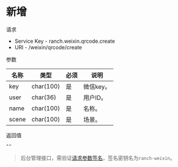 # 新增

请求
- Service Key - ranch.weixin.qrcode.create
- URI - /weixin/qrcode/create

参数

|名称|类型|必须|说明|
|---|---|---|---|
|key|char(100)|是|微信key。|
|user|char(36)|是|用户ID。|
|name|char(100)|是|名称。|
|scene|char(100)|是|场景。|

返回值
```
""
```

> 后台管理接口，需验证[请求参数签名](https://github.com/heisedebaise/tephra/blob/master/tephra-ctrl/doc/sign.md)，签名密钥名为`ranch-weixin`。
